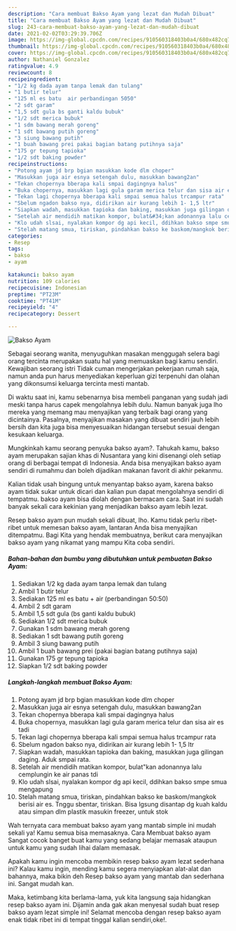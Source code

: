 ```yaml
---
description: "Cara membuat Bakso Ayam yang lezat dan Mudah Dibuat"
title: "Cara membuat Bakso Ayam yang lezat dan Mudah Dibuat"
slug: 243-cara-membuat-bakso-ayam-yang-lezat-dan-mudah-dibuat
date: 2021-02-02T03:29:39.706Z
image: https://img-global.cpcdn.com/recipes/910560318403b0a4/680x482cq70/bakso-ayam-foto-resep-utama.jpg
thumbnail: https://img-global.cpcdn.com/recipes/910560318403b0a4/680x482cq70/bakso-ayam-foto-resep-utama.jpg
cover: https://img-global.cpcdn.com/recipes/910560318403b0a4/680x482cq70/bakso-ayam-foto-resep-utama.jpg
author: Nathaniel Gonzalez
ratingvalue: 4.9
reviewcount: 8
recipeingredient:
- "1/2 kg dada ayam tanpa lemak dan tulang"
- "1 butir telur"
- "125 ml es batu  air perbandingan 5050"
- "2 sdt garam"
- "1,5 sdt gula bs ganti kaldu bubuk"
- "1/2 sdt merica bubuk"
- "1 sdm bawang merah goreng"
- "1 sdt bawang putih goreng"
- "3 siung bawang putih"
- "1 buah bawang prei pakai bagian batang putihnya saja"
- "175 gr tepung tapioka"
- "1/2 sdt baking powder"
recipeinstructions:
- "Potong ayam jd brp bgian masukkan kode dlm choper"
- "Masukkan juga air esnya setengah dulu, masukkan bawang2an"
- "Tekan chopernya bberapa kali smpai dagingnya halus"
- "Buka chopernya, masukkan lagi gula garam merica telur dan sisa air es tadi"
- "Tekan lagi chopernya bberapa kali smpai semua halus trcampur rata"
- "Sbelum ngadon bakso nya, didirikan air kurang lebih 1- 1,5 ltr"
- "Siapkan wadah, masukkan tapioka dan baking, masukkan juga gilingan daging. Aduk smpai rata."
- "Setelah air mendidih matikan kompor, bulat&#34;kan adonannya lalu cemplungin ke air panas tdi"
- "Klo udah slsai, nyalakan kompor dg api kecil, ddihkan bakso smpe smua mengapung"
- "Stelah matang smua, tiriskan, pindahkan bakso ke baskom/mangkok berisi air es. Tnggu sbentar, tiriskan. Bisa lgsung disantap dg kuah kaldu atau simpan dlm plastik masukin freezer, untuk stok"
categories:
- Resep
tags:
- bakso
- ayam

katakunci: bakso ayam 
nutrition: 109 calories
recipecuisine: Indonesian
preptime: "PT23M"
cooktime: "PT41M"
recipeyield: "4"
recipecategory: Dessert

---
```



![Bakso Ayam](https://img-global.cpcdn.com/recipes/910560318403b0a4/680x482cq70/bakso-ayam-foto-resep-utama.jpg)

Sebagai seorang wanita, menyuguhkan masakan menggugah selera bagi orang tercinta merupakan suatu hal yang memuaskan bagi kamu sendiri. Kewajiban seorang istri Tidak cuman mengerjakan pekerjaan rumah saja, namun anda pun harus menyediakan keperluan gizi terpenuhi dan olahan yang dikonsumsi keluarga tercinta mesti mantab.

Di waktu  saat ini, kamu sebenarnya bisa membeli panganan yang sudah jadi meski tanpa harus capek mengolahnya lebih dulu. Namun banyak juga lho mereka yang memang mau menyajikan yang terbaik bagi orang yang dicintainya. Pasalnya, menyajikan masakan yang dibuat sendiri jauh lebih bersih dan kita juga bisa menyesuaikan hidangan tersebut sesuai dengan kesukaan keluarga. 



Mungkinkah kamu seorang penyuka bakso ayam?. Tahukah kamu, bakso ayam merupakan sajian khas di Nusantara yang kini disenangi oleh setiap orang di berbagai tempat di Indonesia. Anda bisa menyajikan bakso ayam sendiri di rumahmu dan boleh dijadikan makanan favorit di akhir pekanmu.

Kalian tidak usah bingung untuk menyantap bakso ayam, karena bakso ayam tidak sukar untuk dicari dan kalian pun dapat mengolahnya sendiri di tempatmu. bakso ayam bisa diolah dengan bermacam cara. Saat ini sudah banyak sekali cara kekinian yang menjadikan bakso ayam lebih lezat.

Resep bakso ayam pun mudah sekali dibuat, lho. Kamu tidak perlu ribet-ribet untuk memesan bakso ayam, lantaran Anda bisa menyajikan ditempatmu. Bagi Kita yang hendak membuatnya, berikut cara menyajikan bakso ayam yang nikamat yang mampu Kita coba sendiri.

<!--inarticleads1-->

##### Bahan-bahan dan bumbu yang dibutuhkan untuk pembuatan Bakso Ayam:

1. Sediakan 1/2 kg dada ayam tanpa lemak dan tulang
1. Ambil 1 butir telur
1. Sediakan 125 ml es batu + air (perbandingan 50:50)
1. Ambil 2 sdt garam
1. Ambil 1,5 sdt gula (bs ganti kaldu bubuk)
1. Sediakan 1/2 sdt merica bubuk
1. Gunakan 1 sdm bawang merah goreng
1. Sediakan 1 sdt bawang putih goreng
1. Ambil 3 siung bawang putih
1. Ambil 1 buah bawang prei (pakai bagian batang putihnya saja)
1. Gunakan 175 gr tepung tapioka
1. Siapkan 1/2 sdt baking powder




<!--inarticleads2-->

##### Langkah-langkah membuat Bakso Ayam:

1. Potong ayam jd brp bgian masukkan kode dlm choper
1. Masukkan juga air esnya setengah dulu, masukkan bawang2an
1. Tekan chopernya bberapa kali smpai dagingnya halus
1. Buka chopernya, masukkan lagi gula garam merica telur dan sisa air es tadi
1. Tekan lagi chopernya bberapa kali smpai semua halus trcampur rata
1. Sbelum ngadon bakso nya, didirikan air kurang lebih 1- 1,5 ltr
1. Siapkan wadah, masukkan tapioka dan baking, masukkan juga gilingan daging. Aduk smpai rata.
1. Setelah air mendidih matikan kompor, bulat&#34;kan adonannya lalu cemplungin ke air panas tdi
1. Klo udah slsai, nyalakan kompor dg api kecil, ddihkan bakso smpe smua mengapung
1. Stelah matang smua, tiriskan, pindahkan bakso ke baskom/mangkok berisi air es. Tnggu sbentar, tiriskan. Bisa lgsung disantap dg kuah kaldu atau simpan dlm plastik masukin freezer, untuk stok




Wah ternyata cara membuat bakso ayam yang mantab simple ini mudah sekali ya! Kamu semua bisa memasaknya. Cara Membuat bakso ayam Sangat cocok banget buat kamu yang sedang belajar memasak ataupun untuk kamu yang sudah lihai dalam memasak.

Apakah kamu ingin mencoba membikin resep bakso ayam lezat sederhana ini? Kalau kamu ingin, mending kamu segera menyiapkan alat-alat dan bahannya, maka bikin deh Resep bakso ayam yang mantab dan sederhana ini. Sangat mudah kan. 

Maka, ketimbang kita berlama-lama, yuk kita langsung saja hidangkan resep bakso ayam ini. Dijamin anda gak akan menyesal sudah buat resep bakso ayam lezat simple ini! Selamat mencoba dengan resep bakso ayam enak tidak ribet ini di tempat tinggal kalian sendiri,oke!.


